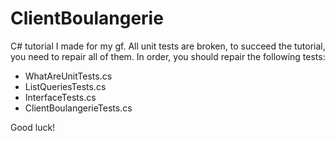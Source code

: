 # ClientBoulangerie
C# tutorial I made for my gf.
All unit tests are broken, to succeed the tutorial, you need to repair all of them.
In order, you should repair the following tests:
- WhatAreUnitTests.cs
- ListQueriesTests.cs
- InterfaceTests.cs
- ClientBoulangerieTests.cs

Good luck!
